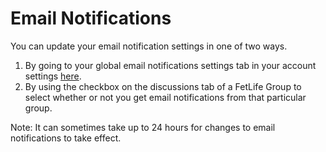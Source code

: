 # Email Notifications

You can update your email notification settings in one of two ways.

1. By going to your global email notifications settings tab in your account settings [here](https://fetlife.com/settings/notifications). 
2. By using the checkbox on the discussions tab of a FetLife Group to select whether or not you get email notifications from that particular group.

Note: It can sometimes take up to 24 hours for changes to email notifications to take effect.

